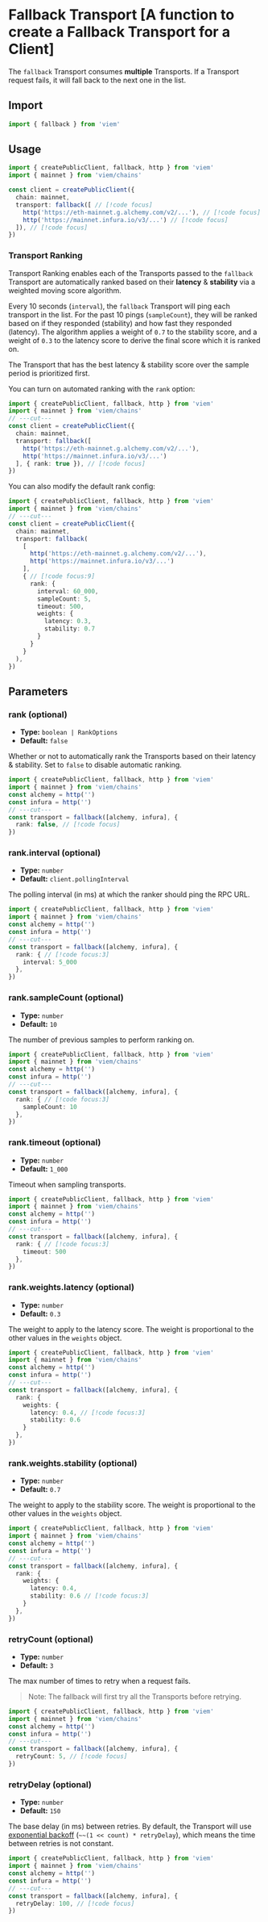 # Fallback Transport [A function to create a Fallback Transport for a Client]

The `fallback` Transport consumes **multiple** Transports. If a Transport request fails, it will fall back to the next one in the list.

## Import

```ts twoslash
import { fallback } from 'viem'
```

## Usage

```ts twoslash 
import { createPublicClient, fallback, http } from 'viem'
import { mainnet } from 'viem/chains'

const client = createPublicClient({
  chain: mainnet,
  transport: fallback([ // [!code focus]
    http('https://eth-mainnet.g.alchemy.com/v2/...'), // [!code focus]
    http('https://mainnet.infura.io/v3/...') // [!code focus]
  ]), // [!code focus]
})
```

### Transport Ranking

Transport Ranking enables each of the Transports passed to the `fallback` Transport are automatically ranked based on their **latency** & **stability** via a weighted moving score algorithm. 

Every 10 seconds (`interval`), the `fallback` Transport will ping each transport in the list. For the past 10 pings (`sampleCount`), they will be ranked based on if they responded (stability) and how fast they responded (latency). The algorithm applies a weight of `0.7` to the stability score, and a weight of `0.3` to the latency score to derive the final score which it is ranked on. 

The Transport that has the best latency & stability score over the sample period is prioritized first. 

You can turn on automated ranking with the `rank` option:

```ts twoslash
import { createPublicClient, fallback, http } from 'viem'
import { mainnet } from 'viem/chains'
// ---cut---
const client = createPublicClient({
  chain: mainnet,
  transport: fallback([ 
    http('https://eth-mainnet.g.alchemy.com/v2/...'), 
    http('https://mainnet.infura.io/v3/...') 
  ], { rank: true }), // [!code focus]
})
```

You can also modify the default rank config:

```ts twoslash
import { createPublicClient, fallback, http } from 'viem'
import { mainnet } from 'viem/chains'
// ---cut---
const client = createPublicClient({
  chain: mainnet,
  transport: fallback(
    [
      http('https://eth-mainnet.g.alchemy.com/v2/...'), 
      http('https://mainnet.infura.io/v3/...') 
    ],
    { // [!code focus:9]
      rank: {
        interval: 60_000,
        sampleCount: 5,
        timeout: 500,
        weights: {
          latency: 0.3,
          stability: 0.7
        }
      }
    }
  ),
})
```

## Parameters

### rank (optional)

- **Type:** `boolean | RankOptions`
- **Default:** `false`

Whether or not to automatically rank the Transports based on their latency & stability. Set to `false` to disable automatic ranking.

```ts twoslash
import { createPublicClient, fallback, http } from 'viem'
import { mainnet } from 'viem/chains'
const alchemy = http('') 
const infura = http('') 
// ---cut---
const transport = fallback([alchemy, infura], {
  rank: false, // [!code focus]
})
```

### rank.interval (optional)

- **Type:** `number`
- **Default:** `client.pollingInterval`

The polling interval (in ms) at which the ranker should ping the RPC URL.

```ts twoslash
import { createPublicClient, fallback, http } from 'viem'
import { mainnet } from 'viem/chains'
const alchemy = http('') 
const infura = http('') 
// ---cut---
const transport = fallback([alchemy, infura], {
  rank: { // [!code focus:3]
    interval: 5_000
  },
})
```

### rank.sampleCount (optional)

- **Type:** `number`
- **Default:** `10`

The number of previous samples to perform ranking on.

```ts twoslash
import { createPublicClient, fallback, http } from 'viem'
import { mainnet } from 'viem/chains'
const alchemy = http('') 
const infura = http('') 
// ---cut---
const transport = fallback([alchemy, infura], {
  rank: { // [!code focus:3]
    sampleCount: 10
  },
})
```

### rank.timeout (optional)

- **Type:** `number`
- **Default:** `1_000`

Timeout when sampling transports.

```ts twoslash
import { createPublicClient, fallback, http } from 'viem'
import { mainnet } from 'viem/chains'
const alchemy = http('') 
const infura = http('') 
// ---cut---
const transport = fallback([alchemy, infura], {
  rank: { // [!code focus:3]
    timeout: 500
  },
})
```

### rank.weights.latency (optional)

- **Type:** `number`
- **Default:** `0.3`

The weight to apply to the latency score. The weight is proportional to the other values in the `weights` object.

```ts twoslash
import { createPublicClient, fallback, http } from 'viem'
import { mainnet } from 'viem/chains'
const alchemy = http('') 
const infura = http('') 
// ---cut---
const transport = fallback([alchemy, infura], {
  rank: {
    weights: {
      latency: 0.4, // [!code focus:3]
      stability: 0.6
    }
  },
})
```

### rank.weights.stability (optional)

- **Type:** `number`
- **Default:** `0.7`

The weight to apply to the stability score. The weight is proportional to the other values in the `weights` object.

```ts twoslash
import { createPublicClient, fallback, http } from 'viem'
import { mainnet } from 'viem/chains'
const alchemy = http('') 
const infura = http('') 
// ---cut---
const transport = fallback([alchemy, infura], {
  rank: {
    weights: {
      latency: 0.4,
      stability: 0.6 // [!code focus:3]
    }
  },
})
```

### retryCount (optional)

- **Type:** `number`
- **Default:** `3`

The max number of times to retry when a request fails. 

> Note: The fallback will first try all the Transports before retrying.

```ts twoslash
import { createPublicClient, fallback, http } from 'viem'
import { mainnet } from 'viem/chains'
const alchemy = http('') 
const infura = http('') 
// ---cut---
const transport = fallback([alchemy, infura], {
  retryCount: 5, // [!code focus]
})
```

### retryDelay (optional)

- **Type:** `number`
- **Default:** `150`

The base delay (in ms) between retries. By default, the Transport will use [exponential backoff](https://en.wikipedia.org/wiki/Exponential_backoff) (`~~(1 << count) * retryDelay`), which means the time between retries is not constant.

```ts twoslash
import { createPublicClient, fallback, http } from 'viem'
import { mainnet } from 'viem/chains'
const alchemy = http('') 
const infura = http('') 
// ---cut---
const transport = fallback([alchemy, infura], {
  retryDelay: 100, // [!code focus]
})
```

